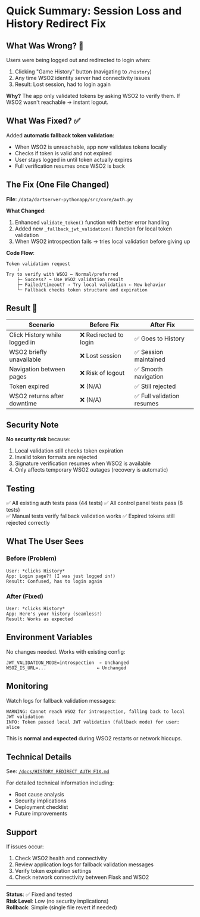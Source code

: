 # Quick Summary: Session Loss and History Redirect Fix

## What Was Wrong? 🔴

Users were being logged out and redirected to login when:

1. Clicking "Game History" button (navigating to `/history`)
2. Any time WSO2 identity server had connectivity issues
3. Result: Lost session, had to login again

**Why?** The app only validated tokens by asking WSO2 to verify them. If WSO2 wasn't reachable → instant logout.

## What Was Fixed? ✅

Added **automatic fallback token validation**:

- When WSO2 is unreachable, app now validates tokens locally
- Checks if token is valid and not expired
- User stays logged in until token actually expires
- Full verification resumes once WSO2 is back

## The Fix (One File Changed)

**File**: `/data/dartserver-pythonapp/src/core/auth.py`

**What Changed**:

1. Enhanced `validate_token()` function with better error handling
2. Added new `_fallback_jwt_validation()` function for local token validation
3. When WSO2 introspection fails → tries local validation before giving up

**Code Flow**:

```
Token validation request
    ↓
Try to verify with WSO2 ← Normal/preferred
    ├─ Success? → Use WSO2 validation result
    ├─ Failed/timeout? → Try local validation ← New behavior
    └─ Fallback checks token structure and expiration
```

## Result 🎉

| Scenario                      | Before Fix             | After Fix                  |
| ----------------------------- | ---------------------- | -------------------------- |
| Click History while logged in | ❌ Redirected to login | ✅ Goes to History         |
| WSO2 briefly unavailable      | ❌ Lost session        | ✅ Session maintained      |
| Navigation between pages      | ❌ Risk of logout      | ✅ Smooth navigation       |
| Token expired                 | ❌ (N/A)               | ✅ Still rejected          |
| WSO2 returns after downtime   | ❌ (N/A)               | ✅ Full validation resumes |

## Security Note

**No security risk** because:

1. Local validation still checks token expiration
2. Invalid token formats are rejected
3. Signature verification resumes when WSO2 is available
4. Only affects temporary WSO2 outages (recovery is automatic)

## Testing

✅ All existing auth tests pass (44 tests)
✅ All control panel tests pass (8 tests)  
✅ Manual tests verify fallback validation works
✅ Expired tokens still rejected correctly

## What The User Sees

### Before (Problem)

```
User: *clicks History*
App: Login page?! (I was just logged in!)
Result: Confused, has to login again
```

### After (Fixed)

```
User: *clicks History*
App: Here's your history (seamless!)
Result: Works as expected
```

## Environment Variables

No changes needed. Works with existing config:

```
JWT_VALIDATION_MODE=introspection  ← Unchanged
WSO2_IS_URL=...                   ← Unchanged
```

## Monitoring

Watch logs for fallback validation messages:

```
WARNING: Cannot reach WSO2 for introspection, falling back to local JWT validation
INFO: Token passed local JWT validation (fallback mode) for user: alice
```

This is **normal and expected** during WSO2 restarts or network hiccups.

## Technical Details

See: [`/docs/HISTORY_REDIRECT_AUTH_FIX.md`](docs/HISTORY_REDIRECT_AUTH_FIX.md)

For detailed technical information including:

- Root cause analysis
- Security implications
- Deployment checklist
- Future improvements

## Support

If issues occur:

1. Check WSO2 health and connectivity
2. Review application logs for fallback validation messages
3. Verify token expiration settings
4. Check network connectivity between Flask and WSO2

---

**Status**: ✅ Fixed and tested  
**Risk Level**: Low (no security implications)  
**Rollback**: Simple (single file revert if needed)
